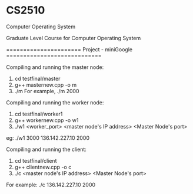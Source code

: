 # CS2510
Computer Operating System

Graduate Level Course for Computer Operating System

====================== Project - miniGoogle ============================

Compiling and running the master node:

1) cd testfinal/master
2) g++ masternew.cpp -o m
3) ./m <port no>
For example, ./m 2000

Compiling and running the worker node:

1) cd testfinal/worker1
2) g++ workernew.cpp -o w1
3) ./w1 <worker_port> <master node's IP address> <Master Node's port>

eg: ./w1 3000 136.142.227.10 2000


Compiling and running the client:

1) cd testfinal/client
2) g++ clientnew.cpp -o c
3) ./c <master node's IP address> <Master Node's port>

For example: ./c 136.142.227.10 2000
